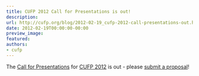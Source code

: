 ```yaml
---
title: CUFP 2012 Call for Presentations is out!
description:
url: http://cufp.org/blog/2012-02-19_cufp-2012-call-presentations-out.html
date: 2012-02-19T00:00:00-00:00
preview_image:
featured:
authors:
- cufp
---
```




<p>The <a href="http://cufp.org/2012/call-presentations.html">Call for Presentations</a> for <a href="http://cufp.org/2012/">CUFP
2012</a> is out - please <a href="http://cufp.org/2012/call-presentations.html">submit a
proposal</a>!</p>

